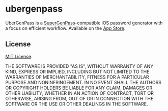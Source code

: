 # ubergenpass

UberGenPass is a [SuperGenPass](http://supergenpass.com)-compatible iOS password generator with a focus on efficient workflow.  Available on the [App Store](https://itunes.apple.com/app/ubergenpass/id588224057?mt=8).

## License

[MIT License](http://opensource.org/licenses/mit-license.php).

THE SOFTWARE IS PROVIDED "AS IS", WITHOUT WARRANTY OF ANY KIND, EXPRESS OR IMPLIED, INCLUDING BUT NOT LIMITED TO THE WARRANTIES OF MERCHANTABILITY, FITNESS FOR A PARTICULAR PURPOSE AND NONINFRINGEMENT. IN NO EVENT SHALL THE AUTHORS OR COPYRIGHT HOLDERS BE LIABLE FOR ANY CLAIM, DAMAGES OR OTHER LIABILITY, WHETHER IN AN ACTION OF CONTRACT, TORT OR OTHERWISE, ARISING FROM, OUT OF OR IN CONNECTION WITH THE SOFTWARE OR THE USE OR OTHER DEALINGS IN THE SOFTWARE.
